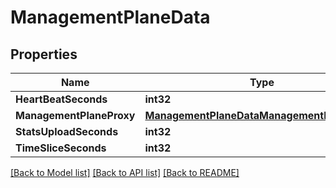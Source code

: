 # ManagementPlaneData

## Properties

Name | Type | Description | Notes
------------ | ------------- | ------------- | -------------
**HeartBeatSeconds** | **int32** |  | 
**ManagementPlaneProxy** | [**ManagementPlaneDataManagementPlaneProxy**](management_plane_data_managementPlaneProxy.md) |  | 
**StatsUploadSeconds** | **int32** |  | 
**TimeSliceSeconds** | **int32** |  | 

[[Back to Model list]](../README.md#documentation-for-models) [[Back to API list]](../README.md#documentation-for-api-endpoints) [[Back to README]](../README.md)


